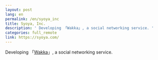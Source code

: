 ```yaml
---
layout: post
lang: en
permalink: /en/syoya_inc
title: Syoya, Inc.
description: ' Developing 「Wakka」, a social networking service. '
categories: full_remote
link: https://syoya.com/
---
```


<p>Developing 「<a href="https://wakka.io">Wakka</a>」, a social networking service.</p>
